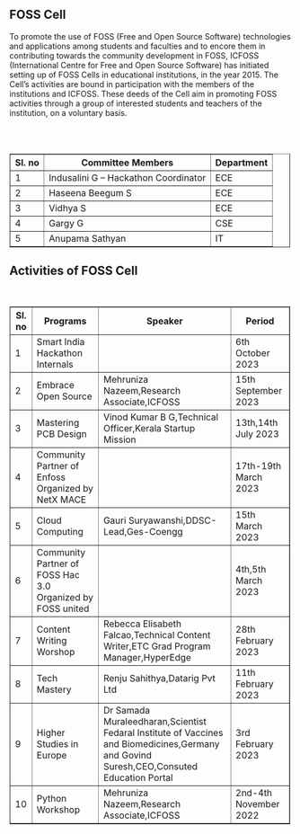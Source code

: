<h2>FOSS Cell </h2>
<p>To promote the use of FOSS (Free and Open Source Software) technologies and applications among students and faculties and to encore them in contributing towards the community development in FOSS, ICFOSS (International Centre for Free and Open Source Software) has initiated setting up of FOSS Cells in educational institutions, in the year 2015. The Cell’s activities are bound in participation with the members of the institutions and ICFOSS. These deeds of the Cell aim in promoting FOSS activities through a group of interested students and teachers of the institution, on a voluntary basis.</p>
<br/>
<br/>
<table border="1" style="width:500px">
<tr><th>Sl. no</th><th>Committee Members</th><th>Department</th></tr>
<tr><td>1 </td><td>Indusalini G – Hackathon Coordinator </td><td>ECE</td></tr>
<tr><td>2</td><td>Haseena Beegum S</td><td>ECE</td></tr>
<tr><td>3</td><td>Vidhya S</td><td>ECE</td></tr>
<tr><td>4</td><td>Gargy G</td><td>CSE</td></tr>
<tr><td>5</td><td>Anupama Sathyan</td><td>IT</td></tr>
</table>
<h2>Activities of FOSS Cell </h2>
<br/>
<table border="1" style="width:500px">
<tr><th>Sl. no</th><th>Programs</th><th>Speaker</th><th>Period</th></tr>
<tr><td>1 </td><td>Smart India Hackathon Internals </td><td></td><td>6th October 2023</td></tr>
<tr><td>2 </td><td>Embrace Open Source </td><td>Mehruniza Nazeem,Research Associate,ICFOSS</td><td>15th September 2023</td></tr>
<tr><td>3 </td><td>Mastering PCB Design</td><td>Vinod Kumar B G,Technical Officer,Kerala Startup Mission</td><td>13th,14th July 2023</td></tr>
<tr><td>4 </td><td>Community Partner of Enfoss Organized by NetX MACE</td><td></td><td>17th-19th March 2023</td></tr>
<tr><td>5 </td><td>Cloud Computing</td><td>Gauri Suryawanshi,DDSC-Lead,Ges-Coengg</td><td>15th March 2023</td></tr>
<tr><td>6 </td><td>Community Partner of FOSS Hac 3.0 Organized by FOSS united</td><td></td><td>4th,5th March 2023</td></tr>
<tr><td>7 </td><td>Content Writing Worshop</td><td>Rebecca Elisabeth Falcao,Technical Content Writer,ETC Grad Program Manager,HyperEdge</td><td>28th February 2023</td></tr>
<tr><td>8 </td><td>Tech Mastery</td><td>Renju Sahithya,Datarig Pvt Ltd</td><td>11th February 2023</td></tr>
<tr><td>9 </td><td>Higher Studies in Europe</td><td>Dr Samada Muraleedharan,Scientist Fedaral Institute of Vaccines and Biomedicines,Germany and Govind Suresh,CEO,Consuted Education Portal</td><td>3rd  February 2023</td></tr>
<tr><td>10 </td><td>Python Workshop</td><td>Mehruniza Nazeem,Research Associate,ICFOSS</td><td>2nd-4th November 2022</td></tr>
</table>
</div>
